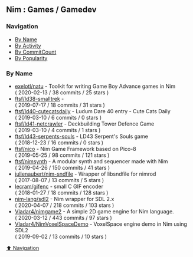 ## Nim : Games / Gamedev


### Navigation

- [By Name](#by-name)
- [By Activity](#by-activity)
- [By CommitCount](#by-commitcount)
- [By Popularity](#by-popularity)

### By Name
<!-- PROJECTS_LIST -->
- [exelotl/natu](https://github.com/exelotl/natu) - Toolkit for writing Game Boy Advance games in Nim <br/> ( 2020-02-13 / 38 commits / 25 stars )
- [ftsf/ld38-smalltrek](https://github.com/ftsf/ld38-smalltrek) -  <br/> ( 2019-07-17 / 18 commits / 31 stars )
- [ftsf/ld40-cutecatsdaily](https://github.com/ftsf/ld40-cutecatsdaily) - Ludum Dare 40 entry - Cute Cats Daily <br/> ( 2019-03-10 / 6 commits / 0 stars )
- [ftsf/ld41-netcrawler](https://github.com/ftsf/ld41-netcrawler) - Deckbuilding Tower Defence Game <br/> ( 2019-03-10 / 4 commits / 1 stars )
- [ftsf/ld43-serpents-souls](https://github.com/ftsf/ld43-serpents-souls) - LD43 Serpent's Souls game <br/> ( 2018-12-23 / 16 commits / 0 stars )
- [ftsf/nico](https://github.com/ftsf/nico) - Nim Game Framework based on Pico-8 <br/> ( 2019-05-25 / 98 commits / 121 stars )
- [ftsf/nimsynth](https://github.com/ftsf/nimsynth) - A modular synth and sequencer made with Nim <br/> ( 2019-04-26 / 150 commits / 41 stars )
- [julienaubert/nim-sndfile](https://github.com/julienaubert/nim-sndfile) - Wrapper of libsndfile for nimrod <br/> ( 2017-08-07 / 13 commits / 5 stars )
- [lecram/gifenc](https://github.com/lecram/gifenc) - small C GIF encoder <br/> ( 2018-01-27 / 18 commits / 128 stars )
- [nim-lang/sdl2](https://github.com/nim-lang/sdl2) - Nim wrapper for SDL 2.x <br/> ( 2020-04-07 / 218 commits / 103 stars )
- [Vladar4/nimgame2](https://github.com/Vladar4/nimgame2) - A simple 2D game engine for Nim language. <br/> ( 2020-03-12 / 443 commits / 97 stars )
- [Vladar4/NimVoxelSpaceDemo](https://github.com/Vladar4/NimVoxelSpaceDemo) - VoxelSpace engine demo in Nim using SDL2 <br/> ( 2019-09-02 / 13 commits / 10 stars )
<!-- /PROJECTS_LIST -->

[⬆ Navigation](#navigation)

### By CommitCount
<!-- COMMITCOUNT_LIST -->
- [Vladar4/nimgame2](https://github.com/Vladar4/nimgame2) - A simple 2D game engine for Nim language. <br/> (443 commits / 97 stars / 2020-03-12 )
- [nim-lang/sdl2](https://github.com/nim-lang/sdl2) - Nim wrapper for SDL 2.x <br/> (218 commits / 103 stars / 2020-04-07 )
- [ftsf/nimsynth](https://github.com/ftsf/nimsynth) - A modular synth and sequencer made with Nim <br/> (150 commits / 41 stars / 2019-04-26 )
- [ftsf/nico](https://github.com/ftsf/nico) - Nim Game Framework based on Pico-8 <br/> (98 commits / 121 stars / 2019-05-25 )
- [exelotl/natu](https://github.com/exelotl/natu) - Toolkit for writing Game Boy Advance games in Nim <br/> (38 commits / 25 stars / 2020-02-13 )
- [lecram/gifenc](https://github.com/lecram/gifenc) - small C GIF encoder <br/> (18 commits / 128 stars / 2018-01-27 )
- [ftsf/ld38-smalltrek](https://github.com/ftsf/ld38-smalltrek) -  <br/> (18 commits / 31 stars / 2019-07-17 )
- [ftsf/ld43-serpents-souls](https://github.com/ftsf/ld43-serpents-souls) - LD43 Serpent's Souls game <br/> (16 commits / 0 stars / 2018-12-23 )
- [Vladar4/NimVoxelSpaceDemo](https://github.com/Vladar4/NimVoxelSpaceDemo) - VoxelSpace engine demo in Nim using SDL2 <br/> (13 commits / 10 stars / 2019-09-02 )
- [julienaubert/nim-sndfile](https://github.com/julienaubert/nim-sndfile) - Wrapper of libsndfile for nimrod <br/> (13 commits / 5 stars / 2017-08-07 )
- [ftsf/ld40-cutecatsdaily](https://github.com/ftsf/ld40-cutecatsdaily) - Ludum Dare 40 entry - Cute Cats Daily <br/> (6 commits / 0 stars / 2019-03-10 )
- [ftsf/ld41-netcrawler](https://github.com/ftsf/ld41-netcrawler) - Deckbuilding Tower Defence Game <br/> (4 commits / 1 stars / 2019-03-10 )
<!-- /COMMITCOUNT_LIST -->
[⬆ Navigation](#navigation)

### By Activity
<!-- ACTIVITY_LIST -->
- [nim-lang/sdl2](https://github.com/nim-lang/sdl2) - Nim wrapper for SDL 2.x <br/> ( 2020-04-07 / 218 commits / 103 stars )
- [Vladar4/nimgame2](https://github.com/Vladar4/nimgame2) - A simple 2D game engine for Nim language. <br/> ( 2020-03-12 / 443 commits / 97 stars )
- [exelotl/natu](https://github.com/exelotl/natu) - Toolkit for writing Game Boy Advance games in Nim <br/> ( 2020-02-13 / 38 commits / 25 stars )
- [Vladar4/NimVoxelSpaceDemo](https://github.com/Vladar4/NimVoxelSpaceDemo) - VoxelSpace engine demo in Nim using SDL2 <br/> ( 2019-09-02 / 13 commits / 10 stars )
- [ftsf/ld38-smalltrek](https://github.com/ftsf/ld38-smalltrek) -  <br/> ( 2019-07-17 / 18 commits / 31 stars )
- [ftsf/nico](https://github.com/ftsf/nico) - Nim Game Framework based on Pico-8 <br/> ( 2019-05-25 / 98 commits / 121 stars )
- [ftsf/nimsynth](https://github.com/ftsf/nimsynth) - A modular synth and sequencer made with Nim <br/> ( 2019-04-26 / 150 commits / 41 stars )
- [ftsf/ld41-netcrawler](https://github.com/ftsf/ld41-netcrawler) - Deckbuilding Tower Defence Game <br/> ( 2019-03-10 / 4 commits / 1 stars )
- [ftsf/ld40-cutecatsdaily](https://github.com/ftsf/ld40-cutecatsdaily) - Ludum Dare 40 entry - Cute Cats Daily <br/> ( 2019-03-10 / 6 commits / 0 stars )
- [ftsf/ld43-serpents-souls](https://github.com/ftsf/ld43-serpents-souls) - LD43 Serpent's Souls game <br/> ( 2018-12-23 / 16 commits / 0 stars )
- [lecram/gifenc](https://github.com/lecram/gifenc) - small C GIF encoder <br/> ( 2018-01-27 / 18 commits / 128 stars )
- [julienaubert/nim-sndfile](https://github.com/julienaubert/nim-sndfile) - Wrapper of libsndfile for nimrod <br/> ( 2017-08-07 / 13 commits / 5 stars )
<!-- /ACTIVITY_LIST -->

[⬆ Navigation](#navigation)

### By Popularity
<!-- POPULARITY_LIST -->
- [lecram/gifenc](https://github.com/lecram/gifenc) - small C GIF encoder <br/> (128 stars / 2018-01-27 / 18 commits )
- [ftsf/nico](https://github.com/ftsf/nico) - Nim Game Framework based on Pico-8 <br/> (121 stars / 2019-05-25 / 98 commits )
- [nim-lang/sdl2](https://github.com/nim-lang/sdl2) - Nim wrapper for SDL 2.x <br/> (103 stars / 2020-04-07 / 218 commits )
- [Vladar4/nimgame2](https://github.com/Vladar4/nimgame2) - A simple 2D game engine for Nim language. <br/> (97 stars / 2020-03-12 / 443 commits )
- [ftsf/nimsynth](https://github.com/ftsf/nimsynth) - A modular synth and sequencer made with Nim <br/> (41 stars / 2019-04-26 / 150 commits )
- [ftsf/ld38-smalltrek](https://github.com/ftsf/ld38-smalltrek) -  <br/> (31 stars / 2019-07-17 / 18 commits )
- [exelotl/natu](https://github.com/exelotl/natu) - Toolkit for writing Game Boy Advance games in Nim <br/> (25 stars / 2020-02-13 / 38 commits )
- [Vladar4/NimVoxelSpaceDemo](https://github.com/Vladar4/NimVoxelSpaceDemo) - VoxelSpace engine demo in Nim using SDL2 <br/> (10 stars / 2019-09-02 / 13 commits )
- [julienaubert/nim-sndfile](https://github.com/julienaubert/nim-sndfile) - Wrapper of libsndfile for nimrod <br/> (5 stars / 2017-08-07 / 13 commits )
- [ftsf/ld41-netcrawler](https://github.com/ftsf/ld41-netcrawler) - Deckbuilding Tower Defence Game <br/> (1 stars / 2019-03-10 / 4 commits )
- [ftsf/ld40-cutecatsdaily](https://github.com/ftsf/ld40-cutecatsdaily) - Ludum Dare 40 entry - Cute Cats Daily <br/> (0 stars / 2019-03-10 / 6 commits )
- [ftsf/ld43-serpents-souls](https://github.com/ftsf/ld43-serpents-souls) - LD43 Serpent's Souls game <br/> (0 stars / 2018-12-23 / 16 commits )
<!-- /POPULARITY_LIST -->

[⬆ Navigation](#navigation)
